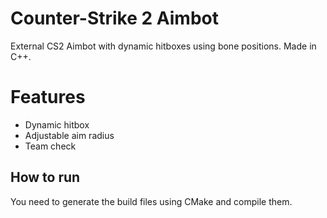 # Counter-Strike 2 Aimbot

External CS2 Aimbot with dynamic hitboxes using bone positions. Made in C++.

# Features

- Dynamic hitbox
- Adjustable aim radius
- Team check

## How to run

You need to generate the build files using CMake and compile them.